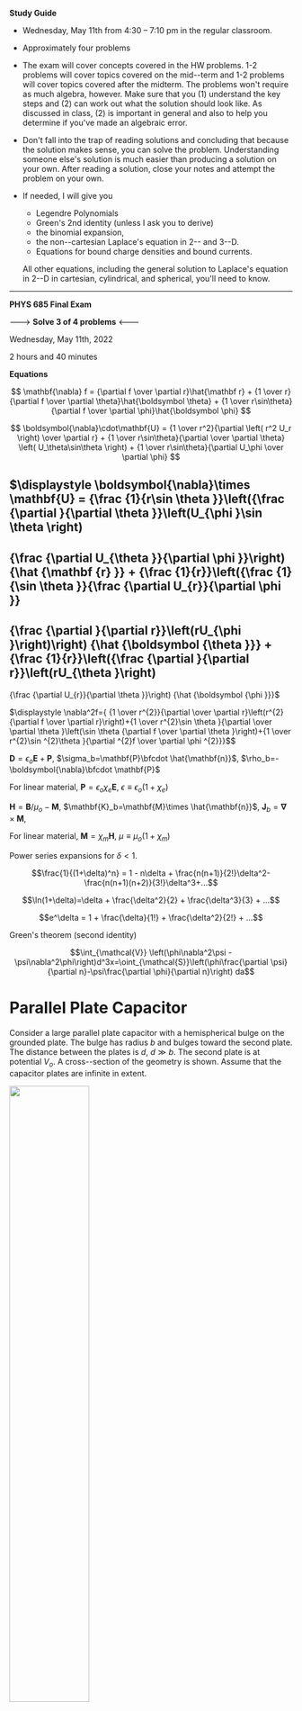 **Study Guide**

* Wednesday, May 11th from 4:30 – 7:10 pm in the regular classroom. 
* Approximately four problems
* The exam will cover concepts covered in the HW problems. 1-2 problems will cover topics covered on the mid--term and 1-2 problems will cover topics covered after the midterm. The problems won't require as much algebra, however. Make sure that you (1) understand the key steps and (2) can work out what the solution should look like. As discussed in class, (2) is important in general and also to help you determine if you've made an algebraic error.
* Don't fall into the trap of reading solutions and concluding that because the solution makes sense, you can solve the problem. Understanding someone else's solution is much easier than producing a solution on your own. After reading a solution, close your notes and attempt the problem on your own.
* If needed, I will give you
    * Legendre Polynomials
    * Green's 2nd identity (unless I ask you to derive)
    * the binomial expansion,
    * the non--cartesian Laplace's equation in 2-- and 3--D.
    * Equations for bound charge densities and bound currents.

    All other equations, including the general solution to Laplace's equation in 2--D in cartesian, cylindrical, and spherical, you'll need to know.

----

**PHYS 685 Final Exam**

---> **Solve 3 of 4 problems** <---

Wednesday, May 11th, 2022

2 hours and 40 minutes

**Equations**

$$
\mathbf{\nabla} f = 
{\partial f \over \partial r}\hat{\mathbf r}
+
{1 \over r}{\partial f \over \partial \theta}\hat{\boldsymbol \theta}
+
{1 \over r\sin\theta}{\partial f \over \partial \phi}\hat{\boldsymbol \phi}
$$

$$
\boldsymbol{\nabla}\cdot\mathbf{U} = 
{1 \over r^2}{\partial \left( r^2 U_r \right) \over \partial r}
+
{1 \over r\sin\theta}{\partial \over \partial \theta} \left(  U_\theta\sin\theta \right)
+
{1 \over r\sin\theta}{\partial U_\phi \over \partial \phi}
$$

$\displaystyle
\boldsymbol{\nabla}\times \mathbf{U} =
{\frac {1}{r\sin \theta }}\left({\frac {\partial }{\partial \theta }}\left(U_{\phi }\sin \theta \right)
-
{\frac {\partial U_{\theta }}{\partial \phi }}\right) {\hat {\mathbf {r} }}
+
{\frac {1}{r}}\left({\frac {1}{\sin \theta }}{\frac {\partial U_{r}}{\partial \phi }}
-
{\frac {\partial }{\partial r}}\left(rU_{\phi }\right)\right) {\hat {\boldsymbol {\theta }}}
+
{\frac {1}{r}}\left({\frac {\partial }{\partial r}}\left(rU_{\theta }\right)
-
{\frac {\partial U_{r}}{\partial \theta }}\right) {\hat {\boldsymbol {\phi }}}$


$\displaystyle
\nabla^2f={ {1 \over r^{2}}{\partial  \over \partial r}\left(r^{2}{\partial f \over \partial r}\right)+{1 \over r^{2}\sin \theta }{\partial  \over \partial \theta }\left(\sin \theta {\partial f \over \partial \theta }\right)+{1 \over r^{2}\sin ^{2}\theta }{\partial ^{2}f \over \partial \phi ^{2}}}$$

$\mathbf{D}=\epsilon_o\mathbf{E}+\mathbf{P}$, $\sigma_b=\mathbf{P}\bfcdot \hat{\mathbf{n}}$,
$\rho_b=-\boldsymbol{\nabla}\bfcdot \mathbf{P}$

For linear material, $\mathbf{P}=\epsilon_o\chi_e\mathbf{E}$, $\epsilon\equiv\epsilon_o(1+\chi_e)$

$\mathbf{H}=\mathbf{B}/\mu_o-\mathbf{M}$, $\mathbf{K}_b=\mathbf{M}\times \hat{\mathbf{n}}$, $\mathbf{J}_b=\boldsymbol{\nabla}\times \mathbf{M}$, 

For linear material, $\mathbf{M}=\chi_m\mathbf{H}$, $\mu\equiv\mu_o(1+\chi_m)$

Power series expansions for $\delta \lt 1$.

$$\frac{1}{(1+\delta)^n} = 1 - n\delta + \frac{n(n+1)}{2!}\delta^2- \frac{n(n+1)(n+2)}{3!}\delta^3+...$$

$$\ln(1+\delta)=\delta + \frac{\delta^2}{2} + \frac{\delta^3}{3} + ...$$

$$e^\delta = 1 + \frac{\delta}{1!} + \frac{\delta^2}{2!} + ...$$

Green's theorem (second identity)

$$\int_{\mathcal{V}} \left(\phi\nabla^2\psi -\psi\nabla^2\phi\right)d^3x=\oint_{\mathcal{S}}\left(\phi\frac{\partial \psi}{\partial n}-\psi\frac{\partial \phi}{\partial n}\right) da$$

# Parallel Plate Capacitor

Consider a large parallel plate capacitor with a hemispherical bulge on the grounded plate.  The bulge has radius $b$ and bulges toward the second plate.  The distance between the plates is $d$, $d\gg b$.  The second plate is at potential $V_o$. A cross--section of the geometry is shown. Assume that the capacitor plates are infinite in extent.

<img width="53%" src="figures/capacitor_with_bulge.svg"/>

1. Find the potential everywhere inside the capacitor when $b=0$ (no bulge; ordinary parallel plate capacitor). Indicate the coordinate axes used on a diagram.
2. Find the potential everywhere inside the capacitor when $b \ne 0$.

**Answer**

!!!!DRAFT!!!!

1\. Origin is at center of bulge with $z$ vertically upwards.

$$\psi = V_o\frac{z}{d}=V_o\frac{r}{d}\cos\theta$$

2\.

Let the boundary be a volume between the plates with the sides far from the bulge and far from the plate ends. One the four sides, the potential must match the solution to 1\. At the top, $z=d$, the potential must be $V_o$. 

Thus, a candidate solution is the answer from 1\. and additional terms that approach zero far from the bulge.

$$\psi = V_o\frac{r}{d}\cos\theta + \frac{B_0}{r}P_0 + \frac{B_1}{r^2}P_1+...$$

On the bulge, we require $\psi=0$, so

$$\psi(b,\theta)=0= V_o\frac{b}{d}\cos\theta + \frac{B_0}{b}P_0 + \frac{B_1}{b^2}P_1+...$$

For this to be satisfied, all $B_l=0$ execept for $B_1=-V_ob^3/d$.

$$\psi(r,\theta) = V_o\cos\theta\left(\frac{r}{d}-\frac{b^3}{d^3}\frac{d^2}{r^2}\right)$$

(I wrote in this form to emphasize the parameter that determines the influence of the bulge is the dimensionless constant $b^3/d^3$.)

Normally we would need to explicilty address the non--bulge part of the plate ($\theta=\pi/2$ and $r\gt b$), but the found solution already satisifes $\psi=0$ on that boundary. The potential on the four sides is the solution to 1\., so the side boundary condition is also satisfied because there $r\gg b$.

This problem is equivalent to a grounded sphere in a constant electric field. Probably it was created by noting that placing grounded conductors at the region of space where $\psi=0$ for that problem gives a problem that looks different but must have the same solution (from uniqueness).

# Dipole in a Dielectric Sphere

A perfect dipole $\mathbf{p}=p_o\hat{\mathbf{z}}$ at the origin is at the center of a dielectric sphere of radius $b$ that is centered on the origin. The dielectric constant of the sphere is $\epsilon$.

Find the potential everywhere.

**Solution**

!!!!DRAFT!!!!

The problem has azimuthal symmetry and $\nabla^2\psi(r,\theta)=0$ for the inner region ($i$; $r\lt b$) and outer region ($o$; $r\gt b$). As a result, in each region the potential has the form

$$\psi=\sum_{l=0}^{\infty}A_lr^lP_l(\cos\theta)+ \sum_{l=0}^{\infty}\frac{B_l}{r^{l+1}}P_l(\cos\theta)$$

To clarify notation, $\epsilon_i$ is used in place of $\epsilon$.

_Approach 1_

As $r\rightarrow 0$ the system appears as an infinite dielectric with two oppositely charged point charges near the origin.
A point charge in a dielectric has a field and potential with $\epsilon_o$ replaced with $\epsilon$ and a dipole potential is the sum of the potential of two point charges, so a dipole in an infinite dielectric $\epsilon_i$ will have a potential of $ (p_o\cos\theta/4\pi\epsilon_i)(1/r^2)$.

Based on this, we expect that as $r\rightarrow 0$, $\psi^o \rightarrow (p_o\cos\theta/4\pi\epsilon_i)(1/r^2)$. From this it follows that $B_l=0$ for $l\ne 0$ and $B_1=p_o/4\pi\epsilon_i$ and so the inner potential should have the form

%(this is a different $B_1$ than from in Approach 2). 

$$\psi^i=\sum_{l=0}^{\infty}A_lr^lP_l(\cos\theta)+\frac{p_o}{4\pi\epsilon_i}\frac{\cos\theta}{r^2}$$

As $r\rightarrow \infty$, the potential must approach zero (assuming we choose, as usual, that the reference location is "$r=\infty$" and the reference potential is zero). As a result, the $A_l$ terms must all be zero, so the potential for $r\gt b$ must have the form

$$\psi^o=\sum_{l=0}^{\infty}\frac{B^o_l}{r^{l+1}}P_l(\cos\theta)$$

The condition

$\psi_i(b,\theta)=\psi_o(b,\theta)$

gives $A_l=-B_l/b^{2l+1}$

From $\boldsymbol{\nabla}\bfcdot\mathbf{D}=\sigma_\text{f}=0$ it follows that

$(\mathbf{D}_o-\mathbf{D}_i)\bfcdot\hat{\mathbf{r}}=0$

at $r=b$. Equivalently,

$D_r^o(b,\theta)-D_r^i(b,\theta)=0$

or, using $\mathbf{D}=\epsilon\mathbf{E}$ and $\mathbf{E}=-\boldsymbol{\nabla}\psi$ gives

$$\left[-\epsilon_o\frac{\partial \psi^o}{\partial r}+\epsilon_i\frac{\partial \psi^i}{\partial r}\right]_{r=b}=0$$

This condition and $A_l=-B_l/b^{2l+1}$ found from continuity gives $A_l=B_l=0$ for $l\ne 1$ and

$$B_1=\frac{p_o}{2\pi\epsilon_o}\frac{\epsilon_o-\epsilon_i}{\epsilon_i-2\epsilon_o}$$

$$A_1=-\frac{B_1}{b^3}$$

_Check_: Both the $A_1$ and $B_1$ terms are zero when $\epsilon_i=\epsilon_o$.

_Approach 2_

Following the approach taken in [HW 8.3](hw.html#dipole-in-a-dielectric-sphere), we assert that inside and outside the dielectric, there will be a contribution from the dipole of $\frac{p_o}{4\pi\epsilon_o}\frac{\cos\theta}{r^2}$, which is the field of the dipole in free space. 

Outside the dielectric, we have

$$\psi^o=\psi_P^o+\frac{p_o}{4\pi\epsilon_o}\frac{\cos\theta}{r^2}$$

For large $r$, $\psi_P^o$ must approach zero, so it will not have $A_l$ terms. So we can write

$$\psi^o=\sum_{l=0}^{\infty}\frac{B_l}{r^{l+1}}P_l(\cos\theta)+\frac{p_o}{4\pi\epsilon_o}\frac{\cos\theta}{r^2}$$

Inside, we have

$$\psi^i=\psi_P^i+\frac{p_o}{4\pi\epsilon_o}\frac{\cos\theta}{r^2}$$

It is very tempting to state that inside the dielectric, $\psi^i_P$ must be finite. In this case, it would not have $B_l$ terms. If one does this you will get a different answer from Approach 1. The reason is the embedded dipole, which has a potential that diverges at the origin, induces a bound charge distribution that diverges at the origin. To get the same answer as in Approach 1, we need to allow $\psi^i_P$ to have a $B_1/r^2$ term. This error would have been noticed upon using the $\epsilon\rightarrow \infty$ check suggeted in [HW 8.2](hw.html#dipole-in-a-dielectric-sphere).

Thus, we need to use

$$\psi^i=\sum_{l=0}^{\infty}A_lr^lP_l(\cos\theta)+\frac{B_1}{r^2}\cos\theta+\frac{p_o}{4\pi\epsilon_o}\frac{\cos\theta}{r^2}$$

Starting $\psi^o$ given above and this $\psi^i$ will yield the same final result as in Approach 1.

_Approach 3_

The justification for the need of the $B_1/r^2$ terms in Approach 2 will be perhaps clearer if we modify the problem so that the dipole is in a free--space cavity of radius $\Delta$. This creates an additional region to address and more algebra, but one will see that the inner surface of the cavity produces a field of $\frac{p_o}{4\pi\epsilon_i}\frac{\cos\theta}{r^2}$ in the limit that $\Delta \rightarrow 0$.

# Magnetizable Sphere in Uniform Field

An initially unmagnetized sphere of radius $b$ and permeability $\mu_i$ is placed is a region of free space (so a permeability of $\mu_o$) where there is an external magnetic field $B_{\text{ext}}\zhat$.

Assume that the scalar magnetic potential, $\psi_m$, will have the form, for $r\le b$

$$\psi^i_m(r,\theta)=A_1r\cos\theta\thickspace ,$$

and for $r \ge b$,

$$\psi^o_m(r,\theta)=-\frac{B_{\text{ext}}}{\mu_o}r\cos\theta+\frac{B_2}{r^2}\cos\theta\thinspace$$

1\. Find the unknown constants $A_1$ and $B_2$.

2\. Find $\mathbf{B}$ inside the sphere.

3\. Find the magnetization of the sphere.

**Answer**

!!!!DRAFT!!!!

1\.

Continuity of $\psi$ (which follows from the continuity of tangential component of $\mathbf{H}$) is:

$\psi_m^i(b,\theta)=\psi_m^o(b,\theta)$

(The units of the first term $\psi^o_m$ indicate that it a scalar potential for $\mathbf{H}$ and not $\mathbf{B}$. If one assumes the scalar potential was for $\mathbf{B}$, there will be a units problem and continuity in the form above; more importantly, continuity does not apply to a scalar potential for $\mathbf{B}$ because continuity is derived from the condition that the curl of $\mathbf{H}$, not $\mathbf{B}$, is zero. I never went over this in class, but units should have have ruled out the option that $\mathbf{B}=-\boldsymbol{\nabla}\psi_m$.)

This gives

$$A_1b\cos\theta=-\frac{B_\text{ext}}{\mu_o}b\cos\theta + \frac{B_2}{b^2}\cos\theta$$

from which it follows that

$$\boxed{A_1b=-\frac{B_\text{ext}}{\mu_o}b + \frac{B_2}{b^2}}$$

From $\mathbf{\nabla}\bfcdot\mathbf{B}=0$, it follows that at $r=b$

$(\mathbf{B}_o-\mathbf{B}_i)\bfcdot\hat{\mathbf{r}}=0$

or

$(\mu_o\mathbf{H}_o-\mu_i\mathbf{H}_i)\bfcdot\hat{\mathbf{r}}=0$

or

$$\left[\mu_o\frac{\partial \psi_o}{\partial r}-\frac{\partial \psi_o}{\partial r}\right]_{r=b} = 0$$

from which it follows that

$$\boxed{-B_\text{ext}-\mu_o\frac{2B_2}{b^3}=\mu_iA_1}$$

Using the two boxed equations above gives

$$A_1=-\frac{B_\text{ext}}{\mu_o}\frac{3}{\mu_i/\mu_o+2}$$

$$B_2=b^3\frac{B_\text{ext}}{\mu_o}\frac{\mu_i/\mu_o-1}{\mu_i/\mu_o+2}$$

We could find a scalar magnetic potential because $\boldsymbol{\nabla}\times \mathbf{H}=0$, so $\mathbf{H}=-\boldsymbol{\nabla}\psi_m$. Using $\mathbf{H}=\mathbf{B}/\mu$ gives

$\mathbf{B}=-\mu\boldsymbol{\nabla}\psi_m$

The gradient in spherical coordinates is

$$
\mathbf{\nabla} \psi_m = 
{\partial \psi_m \over \partial r}\hat{\mathbf r}
+
{1 \over r}{\partial \psi_m \over \partial \theta}\hat{\boldsymbol \theta}
+
{1 \over r\sin\theta}{\partial \psi_m \over \partial \phi}\hat{\boldsymbol \phi}
$$

Using $\psi_m^i$ gives

$\mathbf{B}^i=-\mu_i\boldsymbol{\nabla}\psi_m=-\mu_iA_1(\cos\theta\hat{\mathbf r}-\sin\theta\hat{\boldsymbol \theta})=\mu_iA_1\zhat$

$$\mathbf{B}^i=B_\text{ext}\frac{3\mu_i/\mu_o}{\mu_i/\mu_o+2}\zhat$$

For $\mu_i=\mu_o$, we get $\mathbf{B}^i=\mathbf{B}_\text{ext}$, as expected.

3\.

$$\mathbf{M}^i=\chi_m^i\mathbf{H}^i=\chi_m^i\frac{\mathbf{B}^i}{\mu_i}=\left(\frac{\mu_i}{\mu_o}-1\right)\frac{\mathbf{B}^i}{\mu_i}$$

For $\mu_i=\mu_o$, we get $\mathbf{M}^i=0$, as expected.

# Rotating Sphere

An origin--centered sphere with uniform surface charge density $\sigma$ and radius $b$ rotating around the $z$--axis with angular velocity $\omega$ results in a surface current of $\mathbf{K}=\omega b\sigma\sin\theta\hat{\boldsymbol{\phi}}$.

Use

$$\mathbf{A}(\mathbf{x})=\frac{\mu_o}{4\pi}\int \frac{\mathbf{K}(\mathbf{x}')}{|\mathbf{x}-\mathbf{x}'|}da'$$

and

$$\displaystyle\frac{1}{|\mathbf{x}-\mathbf{x}'|} = \sum_{l=0}^\infty \sum_{m=-l}^l \frac{4\pi}{2l+1}\frac{r_\lt^{l}}{r_\gt^{l+1}}Y^*\_{lm}(\theta',\phi')Y\_{lm}(\theta,\phi)$$

and one or more of

$\displaystyle l=0\quad\quad \displaystyle Y_{00}(\theta,\phi)=\sqrt{1\over 4\pi}=\sqrt{1\over 4\pi}P_o(\cos\theta)$


$l=1
\quad 
\begin{cases}
\displaystyle Y_{11}(\theta,\phi)=-\sqrt{3\over 8\pi} \sin\theta e^{i\phi}\\ \\
\displaystyle Y_{10}(\theta,\phi)=\sqrt{3\over 4\pi} \cos\theta=\sqrt{3\over 4\pi} P_1(\cos\theta)\\ \\
\displaystyle Y_{1,-1}(\theta,\phi)=-Y_{11}^{*}(\theta,\phi)
\end{cases}
$

and

$$\int_0^{2\pi}d\phi\int_0^\pi\sin\theta d\theta Y^\*\_{l'm'}(\theta',\phi')Y_{lm}(\theta,\phi)=\delta_{ll'}\delta_{mm'}$$

to show that for $r \lt b$,

$$\mathbf{A}=\frac{\mu_o b \omega \sigma}{3} r\sin\theta \hat{\boldsymbol{\phi}}$$

**Partial Solution**

!!!!DRAFT!!!

_Key steps_

Let $K_o=\omega b\sigma$

Inside the sphere, $r_{\gt}=b$ and $r_{\lt}=r$.

$\mathbf{K}(\mathbf{x}')=K_o\sin\theta'\hat{\boldsymbol{\phi}}'=K_o\sin\theta'(-\sin\phi'\xhat+\cos\phi'\yhat)$

**Important**: $\hat{\boldsymbol{\phi}}$ depends on $\phi$! So when we switch to using primes for $\mathbf{K}$, we need to change everything in it that depends on $\phi$ to be primed. To emphasize this, I sometimes write non--cartesian unit vectors with primes as done above. See also 1.4.1 of Griffiths 4th Edition (search on "poisonous snake"; I know, snakes are venomous.) I know I mentioned this repeatedly in class. In the future, I may make a song about it to see if that prevents people from making this too--common mistake.

Integration will be easier if we use Euler's identity and the given table above to re--write $\mathbf{K}$ in terms of spherical harmonics. (We did a similar thing in problems where the potential on a sphere or the charge density on a sphere was not written in terms of the Legendre polynomials. It is easier if they are re--writen in terms of the Legendre polynomials.)

$$\sin\theta'\sin\phi'=\frac{Y_{1,-1}(\theta',\phi')+Y_{1,1}(\theta',\phi')}{-2i\sqrt{3/8\pi}}$$

$$\sin\theta'\cos\phi'=\frac{Y_{1,-1}(\theta',\phi')-Y_{1,1}(\theta',\phi')}{2\sqrt{3/8\pi}}$$

so that the orthogonality equation can be used.

$$da'=b^2\sin\theta'd\theta' d\phi'$$

The above with orthogonality will give

$$A_x=\frac{\mu_o}{4\pi}\frac{Y_{1,-1}(\theta,\phi)+Y_{1,1}(\theta,\phi)}{-2i\sqrt{3/8\pi}}\frac{4\pi}{3}r$$

which simplifies to

$$A_x=-\frac{\mu_oK_o}{3}r\sin\theta\sin\phi$$

Similar steps lead to 

$$A_y=\frac{\mu_oK_o}{3}r\sin\theta\cos\phi$$

Using again $\hat{\boldsymbol{\phi}}=-\sin\phi\xhat+\cos\phi\yhat$

gives

$$\mathbf{A}=\frac{\mu_oK_o}{3} r\sin\theta \hat{\boldsymbol{\phi}}$$

